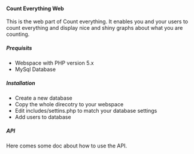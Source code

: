 #### Count Everything Web
This is the web part of Count everything. It enables you and your users to count everything and display
nice and shiny graphs about what you are counting.

##### Prequisits
* Webspace with PHP version 5.x 
* MySql Database

##### Installation
* Create a new database
* Copy the whole direcotry to your webspace
* Edit includes/settins.php to match your database settings
* Add users to database

##### API
Here comes some doc about how to use the API.
